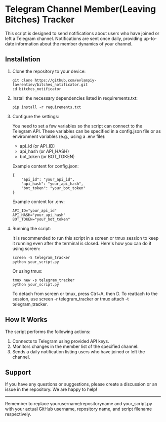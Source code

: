 # Telegram Channel Member(Leaving Bitches) Tracker

This script is designed to send notifications about users who have joined or left a Telegram channel. Notifications are sent once daily, providing up-to-date information about the member dynamics of your channel.

## Installation

1. Clone the repository to your device:

    ```
    git clone https://github.com/evlampiy-lavrentiev/bitches_notificator.git
    cd bitches_notificator
    ```

2. Install the necessary dependencies listed in requirements.txt:

    ```
    pip install -r requirements.txt
    ```

3. Configure the settings:

    You need to set a few variables so the script can connect to the Telegram API. These variables can be specified in a config.json file or as environment variables (e.g., using a .env file):

    - api_id (or API_ID)
    - api_hash (or API_HASH)
    - bot_token (or BOT_TOKEN)

    Example content for config.json:

    ```
    {
        "api_id": "your_api_id",
        "api_hash": "your_api_hash",
        "bot_token": "your_bot_token"
    }
    ```

    Example content for .env:


    ```
    API_ID="your_api_id"
    API_HASH="your_api_hash"
    BOT_TOKEN="your_bot_token"
    ```


4. Running the script:

    It is recommended to run this script in a screen or tmux session to keep it running even after the terminal is closed. Here's how you can do it using screen:

    ```
    screen -S telegram_tracker
    python your_script.py
    ```

    Or using tmux:

    ```
    tmux new -s telegram_tracker
    python your_script.py
    ```

    To detach from screen or tmux, press Ctrl+A, then D. To reattach to the session, use screen -r telegram_tracker or tmux attach -t telegram_tracker.


## How It Works

The script performs the following actions:

1. Connects to Telegram using provided API keys.
2. Monitors changes in the member list of the specified channel.
3. Sends a daily notification listing users who have joined or left the channel.

## Support

If you have any questions or suggestions, please create a discussion or an issue in the repository. We are happy to help!

---

Remember to replace yourusername/repositoryname and your_script.py with your actual GitHub username, repository name, and script filename respectively.

